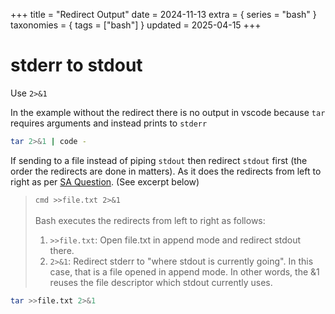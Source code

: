+++
title = "Redirect Output"
date = 2024-11-13
extra = { series = "bash" }
taxonomies = { tags = ["bash"] }
updated = 2025-04-15
+++

# stderr to stdout

Use `2>&1`

In the example without the redirect there is no output in vscode because `tar` requires arguments and instead prints to `stderr`

```sh
tar 2>&1 | code -
```

If sending to a file instead of piping `stdout` then redirect `stdout` first (the order the redirects are done in matters).
As it does the redirects from left to right as per [SA Question](https://stackoverflow.com/questions/876239/how-to-redirect-and-append-both-standard-output-and-standard-error-to-a-file-wit). (See excerpt below)

> `cmd >>file.txt 2>&1`\
> \
> Bash executes the redirects from left to right as follows:
>
> 1. `>>file.txt`: Open file.txt in append mode and redirect stdout there.
> 2. `2>&1`: Redirect stderr to "where stdout is currently going". In this case, that is a file opened in append mode. In other words, the &1 reuses the file descriptor which stdout currently uses.

```sh
tar >>file.txt 2>&1
```
